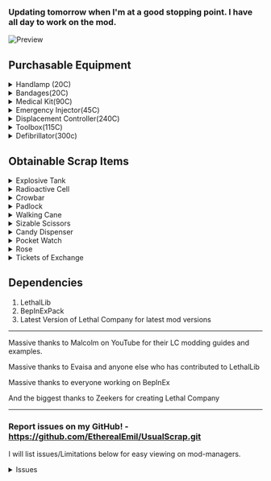 ### Updating tomorrow when I'm at a good stopping point. I have all day to work on the mod.

![Preview](https://i.imgur.com/HRaqFR0.png)

## Purchasable Equipment
<details>
<summary>Handlamp (20C)</summary>

Costs 25 credits, Weighs 5

Compared to vanilla flashlights...

PROS

- The lamp lights up the area around the holder in a radius that is larger than a baby flashlight's light reaches but not as large as a pro-flashlight reaches in one direction.

- The lamp has a noticeably larger battery capacity than the pro-flashlight (It's battery can last almost the entire day when left on constantly).

CONS 

- The light produced by the lamp isn't as clear at long ranges as the pro-flashlight.

- The lamp's light is pretty bright if used in fog, gas, smoke, dust storms, etc..

Mod Issue - Mods messing with global lighting can drastically affect the Hand Lamp making it basically unusable. Haven't found a universal way to fix this issue unfortunately.

</details>

<details>
<summary>Bandages(20C)</summary>

Costs 20 credits, Weighs 1

Bandages are a 3 use consumable item that heals 20 health per use.

Compared to the Medical Kit, Bandages heal 60 health instantly, weighs less, and are cheap and disposable.

</details>

<details>
<summary>Medical Kit(90C)</summary>

Costs 90 credits, Weighs 3

The Medical Kit heals the user overtime when used. It has a limited amount of health it can heal at once (240) but will replenish its availbe health overtime.

Compared to Bandages, the Medical Kit can heal 2x the health (120) Bandages can heal (60) and can heal infinitely when given time to replenish.

</details>

<details>
<summary>Emergency Injector(45C)</summary>

Costs 45 credits, Weighs 1

The Emergency Injector instantly gives you a speed boost, jump boost, and a small amount of health.

- Taking more than one emergency injector in a short time will cause the overdose effect which will deal damage to you for a short time.
- After the Injector turns red it is empty.

</details>


<details>
<summary>Displacement Controller(240C)</summary>

Costs 240 credits, Weighs 4

The Displacement Controller is a portable teleporter that saves your coordinates and can then teleport you back there as long as it has battery.

- The Displacement Controller's saved coordinates are set when used the first time, the second use will teleport you back at the cost of some of its battery.
- The Displacement Controller consumes battery slowly when your coordinates have been set but haven't been returned to yet.
- Your saved coordinates are wiped when the controller is recharged.

Displacement controller connectivity mechanic:
 - The Displacement Controller's connectivity is based on how far you are from the saved location, the farther you are the lower the connectivity. With full connectivity the controller works as expected but when connectivity starts to lower the controller will begin to experience glitches. Glitches will wipe your saved location and prevent you from using the controller for a short time.

</details>


<details>
<summary>Toolbox(115C)</summary>

Costs 115 credits, Weighs 5

The Tool Box can be used to dismantle landmines and turrets and will produce scrap when done successfully.

- To dismantle a trap, look at it, press and hold the Left Click button, and listen for the sound effect playing, the sound means it's working. It is a bit wonky when crouching, when around weird geometry, or when the vanilla traps are changed (like bigger landmines).
- Landmines produce 1 piece of scrap and take 6 seconds to dismantle.
- Turrets produce 2-3 pieces of scrap and take 12 seconds to dismantle.

</details>

<details>
<summary>Defibrillator(300c)</summary>

Costs 300 credits, Weighs 3

The defibrillator uses power to revive terminated employees.

- Currently only revives one player before needing to be recharged (May increase to two later depending on it's performance in testing)
- Whether a defibrillator has power or not can be easily seen by the glow of the battery compartment on its model.

</details>

## Obtainable Scrap Items

<details>
<summary>Explosive Tank</summary>

High value, Weighs 32, Spawns anywhere rarely

Once the explosive tank is picked up, an internal timer will begin counting down to 0 which will then cause the tank to explode. The only way to deactivate the timer is by bringing the tank back to your ship safely.

- The internal timer can be any time around 3 minutes, better get moving!
- Hitting the tank with a melee weapon will cause it to explode. immediately.
- Each time the tank is dropped, its remaining time will be reduced by a percentage; On the third drop, the Tank will explode immediately.
- After being brought to the ship the Tank will be in a inactive state, stopping the timer. In the inactive state, Hitting it will still cause it to explode and it can be reactivated by dropping it a few times (Dropping it only causes a explosion while it is active).

Tips for survival - Take it first or take it last and know the way back to the ship, the last thing you want to do while carrying the tank is waste time being lost or wandering.

</details>

<details>
<summary>Radioactive Cell</summary>

High value, Weighs 18, Spawns anywhere rarely

The Radioactive Cell produces a sickly green light in a radius around it infinitely. When the cell is held, the holder will regularly take damage until they drop it or perish.

- The Cell inflicts ramping damage on a rough curve going from 5 to 20.

Tips for survival - The damage ramps based on how long you hold it continuously so just drop it to reset the damage ramp to take minimum damage, sometimes it's just safer to leave it behind.

</details>

<details>
<summary>Crowbar</summary>

Average value, Weighs 6.5, Spawns anywhere uncommonly

The Crowbar is a melee weapon that does normal damage but can open locked and unlocked doors by hitting them.

</details>

<details>
<summary>Padlock</summary>

Low Value, Weighs 1, Spawns anywhere uncommonly

The Padlock locks doors open or closed, nothing more.

</details>

<details>
<summary>Walking Cane</summary>

High value, Weighs 1, Spawns on S and above difficulty moons rarely

Increases your movement speed when held.

</details>

<details>
<summary>Sizable Scissors</summary>

High Value, Weighs 16, Spawns on S and above difficulty moons rarely

Sizable Scissors are a two handed scrap item that randomly damages it's holder only if they are sprinting.

- Every second or two while running a 4 sided dice is rolled that will deal 30 damage if a 1 is rolled.
</details>

<details>

<summary>Candy Dispenser</summary>

Average value, Weighs 12, Spawns on S and above difficulty moons rarely

The Candy Dispenser is a melee weapon that does 2x damage and will rarely drop a piece of candy when swinging it (1/25 chance each swing).

</details>

<details>

<summary>Pocket Watch</summary>

Average value, Weighs 3, Spawns on S and above difficulty moons rarely

The Broken Pocket Watch poorly tells the time.

</details>


<details>

<summary>Rose</summary>

Average value, Weighs 1, Spawns on S and above difficulty moons rarely

The rose damages you a little when picked up or equipped.

</details>

<details>

<summary>Tickets of Exchange</summary>

Low value/High Value, Weighs 1, Spawns on S and above difficulty moons

The Regular Ticket of Exchange is a common low value item that can be used ONCE to transform any item into a gift box, essentially exchanging it for something else.

The Golden Ticket of Exchange is extremely rare and high value item that does the same thing it predecessor does but can do it FIVE times instead of once.

</details>

## Dependencies
1. LethalLib 
2. BepInExPack
3. Latest Version of Lethal Company for latest mod versions
---

Massive thanks to Malcolm on YouTube for their LC modding guides and examples.

Massive thanks to Evaisa and anyone else who has contributed to LethalLib

Massive thanks to everyone working on BepInEx

And the biggest thanks to Zeekers for creating Lethal Company

---

### Report issues on my GitHub! - https://github.com/EtherealEmil/UsualScrap.git
 I will list issues/Limitations below for easy viewing on mod-managers.

<details>
<summary>Issues</summary>

- Last I checked, in the vanilla game the player health UI doesn't change back to white when healing because there aren't any ways to heal back to full health outside of respawning, The only thing I will do is recommend you use a mod that displays your health as a number so you can easily tell you're health is actually increasing.

- Mods that mess with the world lighting can make some of the items insanely bright. I'll try to account for it when choosing the item effects but I can't fix it.

</details>

